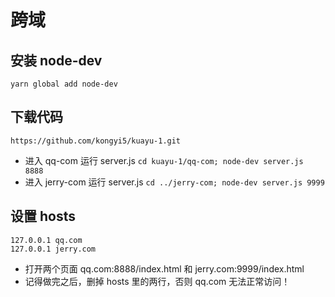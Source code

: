 # 跨域
## 安装 node-dev
`yarn global add node-dev`
## 下载代码
`https://github.com/kongyi5/kuayu-1.git`
* 进入 qq-com 运行 server.js
`cd kuayu-1/qq-com; node-dev server.js 8888`
* 进入 jerry-com 运行 server.js
`cd ../jerry-com; node-dev server.js 9999`
## 设置 hosts
```
127.0.0.1 qq.com
127.0.0.1 jerry.com
```
* 打开两个页面 qq.com:8888/index.html 和 jerry.com:9999/index.html
* 记得做完之后，删掉 hosts 里的两行，否则 qq.com 无法正常访问！
